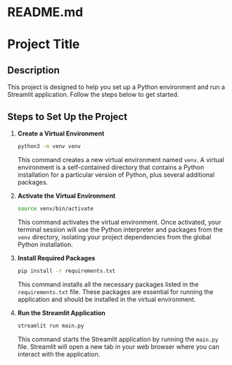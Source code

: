 # README.md

# Project Title

## Description

This project is designed to help you set up a Python environment and run a Streamlit application. Follow the steps below to get started.

## Steps to Set Up the Project

1. **Create a Virtual Environment**
   ```bash
   python3 -m venv venv
   ```
   This command creates a new virtual environment named `venv`. A virtual environment is a self-contained directory that contains a Python installation for a particular version of Python, plus several additional packages.

2. **Activate the Virtual Environment**
   ```bash
   source venv/bin/activate
   ```
   This command activates the virtual environment. Once activated, your terminal session will use the Python interpreter and packages from the `venv` directory, isolating your project dependencies from the global Python installation.

3. **Install Required Packages**
   ```bash
   pip install -r requirements.txt
   ```
   This command installs all the necessary packages listed in the `requirements.txt` file. These packages are essential for running the application and should be installed in the virtual environment.

4. **Run the Streamlit Application**
   ```bash
   streamlit run main.py
   ```
   This command starts the Streamlit application by running the `main.py` file. Streamlit will open a new tab in your web browser where you can interact with the application.